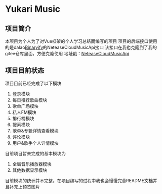 # Yukari Music

## 项目简介
本项目为个人为了对Vue框架的个人学习总结而编写的项目
项目的后端接口使用的是dalao[Binaryify](https://github.com/Binaryify/NeteaseCloudMusicApi)的NeteaseCloudMusicApi接口
该接口在我也克隆到了我的gitee仓库里面，方便克隆使用
地址戳：[NeteaseCloudMusicApi](https://gitee.com/yukari_www/NeteaseCloudMusicApi)
## 项目目前状态
项目目前已经完成了以下模块
1. 登录模块
2. 每日推荐歌曲模块
3. 歌单广场模块
4. 私人FM模块
5. 排行榜模块
6. 搜索模块
7. 歌单&专辑详情查看模块
8. 评论模块
9. 用户&歌手个人详情模块

目前项目暂未完成的基本模块为
1. 全局音乐播放器模块
2. 其他数据显示模块

目前模块的统计并不完整，在项目编写的过程中我也会慢慢完善README文档并且补充上预览图片
